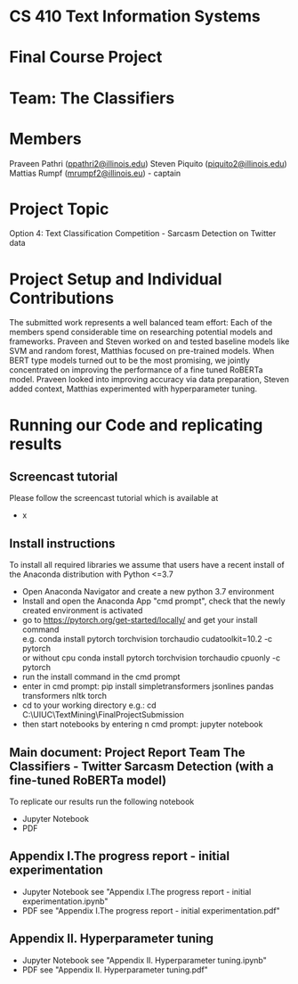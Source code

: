 # CS 410 Text Information Systems 
# Final Course Project 
# Team: The Classifiers

# Members
Praveen Pathri (ppathri2@illinois.edu)
Steven Piquito (piquito2@illinois.edu)
Mattias Rumpf (mrumpf2@illinois.eu) - captain

# Project Topic
Option 4: Text Classification Competition - Sarcasm Detection on Twitter data

# Project Setup and Individual Contributions
The submitted work represents a well balanced team effort: Each of the members spend considerable time on researching potential models and frameworks. Praveen and Steven worked on and tested baseline models like SVM and random forest, Matthias focused on pre-trained models. When BERT type models turned out to be the most promising, we jointly concentrated on improving the performance of a fine tuned RoBERTa model. Praveen looked into improving accuracy via data preparation, Steven added context, Matthias experimented with hyperparameter tuning. 


# Running our Code and replicating results

## Screencast tutorial
Please follow the screencast tutorial which is available at
*   x

## Install instructions
To install all required libraries we assume that users have a recent install of the Anaconda distribution with Python <=3.7 
* Open Anaconda Navigator and create a new python 3.7 environment
* Install and open the Anaconda App "cmd prompt", check that the newly created environment is activated
* go to https://pytorch.org/get-started/locally/ and get your install command <br>
e.g. conda install pytorch torchvision torchaudio cudatoolkit=10.2 -c pytorch <br>
or without cpu conda install pytorch torchvision torchaudio cpuonly -c pytorch
* run the install command in the cmd prompt
* enter in cmd prompt: pip install simpletransformers jsonlines pandas transformers nltk torch
* cd to your working directory e.g.: cd C:\UIUC\TextMining\FinalProjectSubmission
* then start notebooks by entering n cmd prompt: jupyter notebook

## Main document: Project Report Team The Classifiers - Twitter Sarcasm Detection (with a fine-tuned RoBERTa model)
To replicate our results run the following notebook
* Jupyter Notebook 
* PDF

## Appendix I.The progress report - initial experimentation
* Jupyter Notebook see "Appendix I.The progress report - initial experimentation.ipynb"
* PDF see "Appendix I.The progress report - initial experimentation.pdf"
## Appendix II. Hyperparameter tuning
* Jupyter Notebook see "Appendix II. Hyperparameter tuning.ipynb"
* PDF  see "Appendix II. Hyperparameter tuning.pdf"